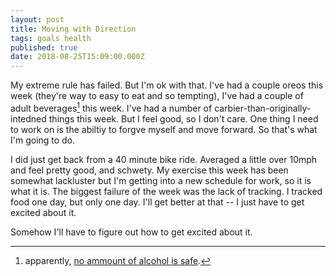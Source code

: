 ```yaml
---
layout: post
title: Moving with Direction
tags: goals health
published: true
date: 2018-08-25T15:09:00.000Z
---
```

My extreme rule has failed. But I'm ok with that. I've had a couple oreos this week (they're way to easy to eat and so tempting), I've had a couple of adult beverages[^alcohol] this week. I've had a number of carbier-than-originally-intedned things this week. But I feel good, so I don't care. One thing I need to work on is the abiltiy to forgve myself and move forward. So that's what I'm going to do. 

I did just get back from a 40 minute bike ride. Averaged a little over 10mph and feel pretty good, and schwety. My exercise this week has been somewhat lackluster but I'm getting into a new schedule for work, so it is what it is. The biggest failure of the week was the lack of tracking. I tracked food one day, but only one day. I'll get better at that -- I just have to get excited about it. 

Somehow I'll have to figure out how to get excited about it.

[^alcohol]: apparently, [no ammount of alcohol is safe](https://www.cnn.com/2018/08/23/health/global-alcohol-study/index.html).